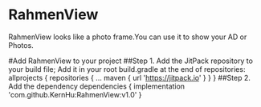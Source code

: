 # RahmenView
RahmenView looks like a photo frame.You can use it to show your AD or Photos.

#Add RahmenView to your project
##Step 1. Add the JitPack repository to your build file; Add it in your root build.gradle at the end of repositories:
allprojects {
		repositories {
			...
			maven { url 'https://jitpack.io' }
		}
	}
##Step 2. Add the dependency
	dependencies {
	        implementation 'com.github.KernHu:RahmenView:v1.0'
	}
